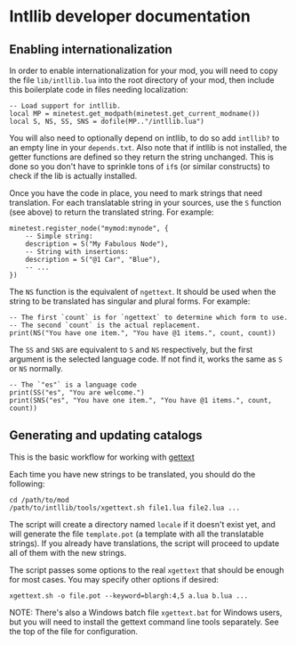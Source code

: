 
# Intllib developer documentation

## Enabling internationalization

In order to enable internationalization for your mod, you will need to copy the
file `lib/intllib.lua` into the root directory of your mod, then include this
boilerplate code in files needing localization:

    -- Load support for intllib.
    local MP = minetest.get_modpath(minetest.get_current_modname())
    local S, NS, SS, SNS = dofile(MP.."/intllib.lua")

You will also need to optionally depend on intllib, to do so add `intllib?`
to an empty line in your `depends.txt`. Also note that if intllib is not
installed, the getter functions are defined so they return the string
unchanged. This is done so you don't have to sprinkle tons of `if`s (or
similar constructs) to check if the lib is actually installed.

Once you have the code in place, you need to mark strings that need
translation. For each translatable string in your sources, use the `S`
function (see above) to return the translated string. For example:

    minetest.register_node("mymod:mynode", {
        -- Simple string:
        description = S("My Fabulous Node"),
        -- String with insertions:
        description = S("@1 Car", "Blue"),
        -- ...
    })

The `NS` function is the equivalent of `ngettext`. It should be used when the
string to be translated has singular and plural forms. For example:

    -- The first `count` is for `ngettext` to determine which form to use.
    -- The second `count` is the actual replacement.
    print(NS("You have one item.", "You have @1 items.", count, count))

The `SS` and `SNS` are equivalent to `S` and `NS` respectively, 
but the first argument is the selected language code. If not find it, 
works the same as `S` or `NS` normally.

    -- The `"es"` is a language code
    print(SS("es", "You are welcome.")
    print(SNS("es", "You have one item.", "You have @1 items.", count, count))

## Generating and updating catalogs

This is the basic workflow for working with [gettext][gettext]

Each time you have new strings to be translated, you should do the following:

    cd /path/to/mod
    /path/to/intllib/tools/xgettext.sh file1.lua file2.lua ...

The script will create a directory named `locale` if it doesn't exist yet,
and will generate the file `template.pot` (a template with all the translatable
strings). If you already have translations, the script will proceed to update
all of them with the new strings.

The script passes some options to the real `xgettext` that should be enough
for most cases. You may specify other options if desired:

    xgettext.sh -o file.pot --keyword=blargh:4,5 a.lua b.lua ...

NOTE: There's also a Windows batch file `xgettext.bat` for Windows users,
but you will need to install the gettext command line tools separately. See
the top of the file for configuration.

[gettext]: https://www.gnu.org/software/gettext/
